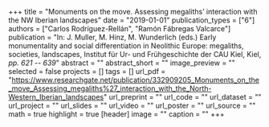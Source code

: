 +++
title = "Monuments on the move. Assessing megaliths’ interaction with the NW Iberian landscapes"
date = "2019-01-01"
publication_types = ["6"]
authors = ["Carlos Rodríguez-Rellán", "Ramón Fábregas Valcarce"]
publication = "In: J. Muller, M. Hinz, M. Wunderlich (eds.) Early monumentality and social differentiation in Neolithic Europe: megaliths, societies, landscapes, Institut für Ur- und Frühgeschichte der CAU Kiel, Kiel, _pp. 621 -- 639_"
abstract = ""
abstract_short = ""
image_preview = ""
selected = false
projects = []
tags = []
url_pdf = "https://www.researchgate.net/publication/332909205_Monuments_on_the_move_Assessing_megaliths%27_interaction_with_the_North-Western_Iberian_landscapes"
url_preprint = ""
url_code = ""
url_dataset = ""
url_project = ""
url_slides = ""
url_video = ""
url_poster = ""
url_source = ""
math = true
highlight = true
[header]
image = ""
caption = ""
+++
